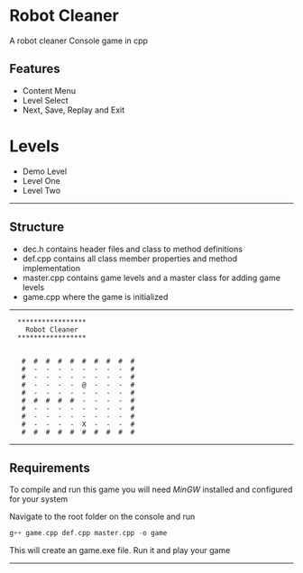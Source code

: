 # Robot Cleaner

A robot cleaner Console game in cpp

## Features

- Content Menu
- Level Select
- Next, Save, Replay and Exit

# Levels

- Demo Level
- Level One
- Level Two

---

## Structure

- dec.h contains header files and class to method definitions
- def.cpp contains all class member properties and method implementation
- master.cpp contains game levels and a master class for adding game levels
- game.cpp where the game is initialized

---

```
  *****************
    Robot Cleaner
  *****************


   #  #  #  #  #  #  #  #  #  #
   #  -  -  -  -  -  -  -  -  #
   #  -  -  -  -  -  -  -  -  #
   #  -  -  -  -  @  -  -  -  #
   #  -  -  -  -  -  -  -  -  #
   #  #  #  #  #  -  -  -  -  #
   #  -  -  -  -  -  -  -  -  #
   #  -  -  -  -  -  -  -  -  #
   #  -  -  -  -  X  -  -  -  #
   #  #  #  #  #  #  #  #  #  #
```

---

## Requirements

To compile and run this game you will need _MinGW_ installed and configured for your system

Navigate to the root folder on the console and run

```c
g++ game.cpp def.cpp master.cpp -o game
```

This will create an game.exe file. Run it and play your game

---
